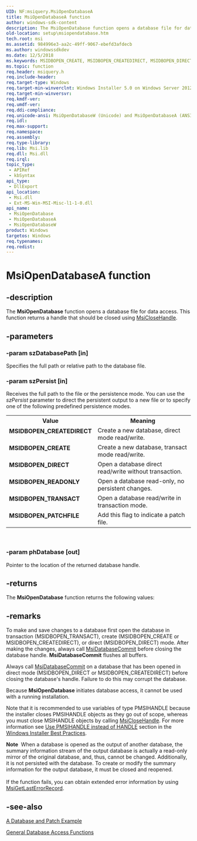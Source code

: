 ```yaml
---
UID: NF:msiquery.MsiOpenDatabaseA
title: MsiOpenDatabaseA function
author: windows-sdk-content
description: The MsiOpenDatabase function opens a database file for data access. This function returns a handle that should be closed using MsiCloseHandle.
old-location: setup\msiopendatabase.htm
tech.root: msi
ms.assetid: 984996e3-aa2c-49ff-9067-ebefd3afdecb
ms.author: windowssdkdev
ms.date: 12/5/2018
ms.keywords: MSIDBOPEN_CREATE, MSIDBOPEN_CREATEDIRECT, MSIDBOPEN_DIRECT, MSIDBOPEN_PATCHFILE, MSIDBOPEN_READONLY, MSIDBOPEN_TRANSACT, MsiOpenDatabase, MsiOpenDatabase function, MsiOpenDatabaseA, MsiOpenDatabaseW, _msi_msiopendatabase, msiquery/MsiOpenDatabase, msiquery/MsiOpenDatabaseA, msiquery/MsiOpenDatabaseW, setup.msiopendatabase
ms.topic: function
req.header: msiquery.h
req.include-header: 
req.target-type: Windows
req.target-min-winverclnt: Windows Installer 5.0 on Windows Server 2012, Windows 8, Windows Server 2008 R2 or Windows 7. Windows Installer 4.0 or Windows Installer 4.5 on   Windows Server 2008 or Windows Vista. Windows Installer on Windows Server 2003 or Windows XP
req.target-min-winversvr: 
req.kmdf-ver: 
req.umdf-ver: 
req.ddi-compliance: 
req.unicode-ansi: MsiOpenDatabaseW (Unicode) and MsiOpenDatabaseA (ANSI)
req.idl: 
req.max-support: 
req.namespace: 
req.assembly: 
req.type-library: 
req.lib: Msi.lib
req.dll: Msi.dll
req.irql: 
topic_type:
 - APIRef
 - kbSyntax
api_type:
 - DllExport
api_location:
 - Msi.dll
 - Ext-MS-Win-MSI-Misc-l1-1-0.dll
api_name:
 - MsiOpenDatabase
 - MsiOpenDatabaseA
 - MsiOpenDatabaseW
product: Windows
targetos: Windows
req.typenames: 
req.redist: 
---
```


# MsiOpenDatabaseA function


## -description


The 
<b>MsiOpenDatabase</b> function opens a database file for data access. This function returns a handle that should be closed using 
<a href="https://msdn.microsoft.com/b9e90ed4-fda8-4628-a713-67c651e1b572">MsiCloseHandle</a>.


## -parameters




### -param szDatabasePath [in]

Specifies the full path or relative path to the database file.


### -param szPersist [in]

Receives the full path to the file or the persistence mode. You can use the <i>szPersist</i> parameter to direct the persistent output to a new file or to specify one of the following predefined persistence modes.

<table>
<tr>
<th>Value</th>
<th>Meaning</th>
</tr>
<tr>
<td width="40%"><a id="MSIDBOPEN_CREATEDIRECT"></a><a id="msidbopen_createdirect"></a><dl>
<dt><b>MSIDBOPEN_CREATEDIRECT</b></dt>
</dl>
</td>
<td width="60%">
Create a new database, direct mode read/write.

</td>
</tr>
<tr>
<td width="40%"><a id="MSIDBOPEN_CREATE"></a><a id="msidbopen_create"></a><dl>
<dt><b>MSIDBOPEN_CREATE</b></dt>
</dl>
</td>
<td width="60%">
Create a new database, transact mode read/write.

</td>
</tr>
<tr>
<td width="40%"><a id="MSIDBOPEN_DIRECT"></a><a id="msidbopen_direct"></a><dl>
<dt><b>MSIDBOPEN_DIRECT</b></dt>
</dl>
</td>
<td width="60%">
Open a database direct read/write without transaction.

</td>
</tr>
<tr>
<td width="40%"><a id="MSIDBOPEN_READONLY"></a><a id="msidbopen_readonly"></a><dl>
<dt><b>MSIDBOPEN_READONLY</b></dt>
</dl>
</td>
<td width="60%">
Open a database read-only, no persistent changes.

</td>
</tr>
<tr>
<td width="40%"><a id="MSIDBOPEN_TRANSACT"></a><a id="msidbopen_transact"></a><dl>
<dt><b>MSIDBOPEN_TRANSACT</b></dt>
</dl>
</td>
<td width="60%">
Open a database read/write in transaction mode.

</td>
</tr>
<tr>
<td width="40%"><a id="MSIDBOPEN_PATCHFILE"></a><a id="msidbopen_patchfile"></a><dl>
<dt><b>MSIDBOPEN_PATCHFILE</b></dt>
</dl>
</td>
<td width="60%">
Add this flag to indicate a patch file.

</td>
</tr>
</table>
 


### -param phDatabase [out]

Pointer to the location of the returned database handle.


## -returns



The 
<b>MsiOpenDatabase</b> function returns the following values:




## -remarks



To make and save changes to a database first open the database in transaction (MSIDBOPEN_TRANSACT), create (MSIDBOPEN_CREATE or MSIDBOPEN_CREATEDIRECT), or direct (MSIDBOPEN_DIRECT) mode. After making the changes, always call 
<a href="https://msdn.microsoft.com/bc42b90b-51db-4e13-af2f-4942923badf6">MsiDatabaseCommit</a> before closing the database handle. 
<b>MsiDatabaseCommit</b> flushes all buffers.

Always call 
<a href="https://msdn.microsoft.com/bc42b90b-51db-4e13-af2f-4942923badf6">MsiDatabaseCommit</a> on a database that has been opened in direct mode (MSIDBOPEN_DIRECT or MSIDBOPEN_CREATEDIRECT) before closing the database's handle. Failure to do this may corrupt the database.

Because 
<b>MsiOpenDatabase</b> initiates database access, it cannot be used with a running installation.

Note that it is recommended to use variables of type PMSIHANDLE because the installer closes PMSIHANDLE objects as they go out of scope, whereas you must close MSIHANDLE objects by calling 
<a href="https://msdn.microsoft.com/b9e90ed4-fda8-4628-a713-67c651e1b572">MsiCloseHandle</a>. For more information see <a href="https://msdn.microsoft.com/en-us/library/Bb204770(v=VS.85).aspx">Use PMSIHANDLE instead of HANDLE</a> section in the <a href="https://msdn.microsoft.com/ff48d995-fe6f-4d1b-898d-67574ed3c5b7">Windows Installer Best Practices</a>.

<div class="alert"><b>Note</b>  When a database is opened as the output of another database, the summary information stream of the output database is actually a read-only mirror of the original database, and, thus, cannot be changed. Additionally, it is not persisted with the database. To create or modify the summary information for the output database, it must be closed and reopened.</div>
<div> </div>
If the function fails, you can obtain extended error information by using <a href="https://msdn.microsoft.com/0d6f4506-367b-43d7-ba1c-2a93c1d0cc51">MsiGetLastErrorRecord</a>.




## -see-also




<a href="https://msdn.microsoft.com/54a8d571-ebc3-42d5-bc34-8f29b245b4d8">A Database and Patch Example</a>



<a href="https://msdn.microsoft.com/en-us/library/Aa368250(v=VS.85).aspx">General Database Access Functions</a>
 

 

